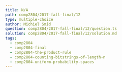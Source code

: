 ```yaml
---
title: N/A
path: comp2804/2017-fall-final/12
type: multiple-choice
author: Michiel Smid
question: comp2804/2017-fall-final/12/question.ts
solution: comp2804/2017-fall-final/12/solution.md
tags:
  - comp2804
  - comp2804-final
  - comp2804-the-product-rule
  - comp2804-counting-bitstrings-of-length-n
  - comp2804-uniform-probability-spaces
---
```

